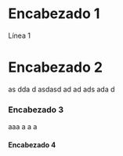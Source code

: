 # Encabezado 1
Línea 1

# Encabezado 2
as
dda
d
asdasd
ad
ad
ads
ada
d
### Encabezado 3
aaa
a
a
a
#### Encabezado 4